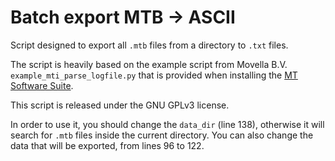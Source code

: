 # Batch export MTB -> ASCII

Script designed to export all `.mtb` files from a directory to `.txt` files.

The script is heavily based on the example script from Movella B.V. `example_mti_parse_logfile.py` that is provided when installing the [MT Software Suite](https://www.movella.com/support/software-documentation).

This script is released under the GNU GPLv3 license.

In order to use it, you should change the `data_dir` (line 138), otherwise it will search for `.mtb` files inside the current directory.
You can also change the data that will be exported, from lines 96 to 122.